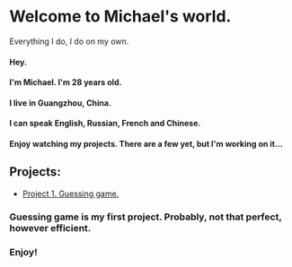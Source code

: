 # Welcome to Michael's world.
Everything I do, I do on my own.

#### Hey.
#### I'm Michael. I'm 28 years old.
#### I live in Guangzhou, China.
#### I can speak English, Russian, French and Chinese.
#### Enjoy watching my projects. There are a few yet, but I'm working on it...

## Projects:

* [Project 1. Guessing game.](https://github.com/micaelofficial/michaels_mind/blob/main/final_task/game.ipynb)

### Guessing game is my first project. Probably, not that perfect, however efficient.
### Enjoy!
